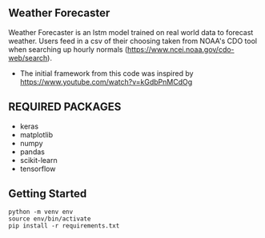 Weather Forecaster
-

Weather Forecaster is an lstm model trained on real world data to forecast weather. Users feed in a csv of their choosing taken from NOAA's CDO tool when searching up hourly normals (https://www.ncei.noaa.gov/cdo-web/search).

- The initial framework from this code was inspired by https://www.youtube.com/watch?v=kGdbPnMCdOg

REQUIRED PACKAGES
- 
  - keras
  - matplotlib
  - numpy
  - pandas
  - scikit-learn
  - tensorflow

Getting Started
-

```
python -m venv env
source env/bin/activate
pip install -r requirements.txt
```
